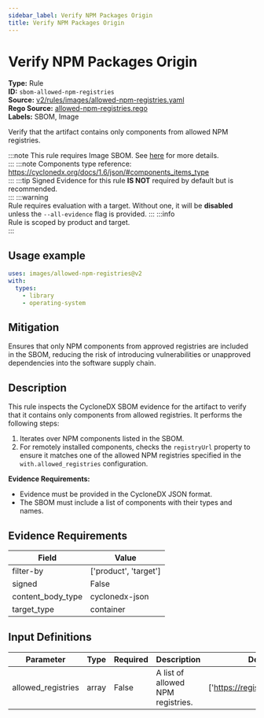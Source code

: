 ```yaml
---
sidebar_label: Verify NPM Packages Origin
title: Verify NPM Packages Origin
---  
```

# Verify NPM Packages Origin  
**Type:** Rule  
**ID:** `sbom-allowed-npm-registries`  
**Source:** [v2/rules/images/allowed-npm-registries.yaml](https://github.com/scribe-public/sample-policies/blob/main/v2/rules/images/allowed-npm-registries.yaml)  
**Rego Source:** [allowed-npm-registries.rego](https://github.com/scribe-public/sample-policies/blob/main/v2/rules/images/allowed-npm-registries.rego)  
**Labels:** SBOM, Image  

Verify that the artifact contains only components from allowed NPM registries.

:::note 
This rule requires Image SBOM. See [here](/docs/valint/sbom) for more details.  
::: 
:::note 
Components type reference: https://cyclonedx.org/docs/1.6/json/#components_items_type  
::: 
:::tip 
Signed Evidence for this rule **IS NOT** required by default but is recommended.  
::: 
:::warning  
Rule requires evaluation with a target. Without one, it will be **disabled** unless the `--all-evidence` flag is provided.
::: 
:::info  
Rule is scoped by product and target.  
:::  

## Usage example

```yaml
uses: images/allowed-npm-registries@v2
with:
  types:
    - library
    - operating-system
```

## Mitigation  
Ensures that only NPM components from approved registries are included in the SBOM, reducing the risk of introducing vulnerabilities or unapproved dependencies into the software supply chain.


## Description  
This rule inspects the CycloneDX SBOM evidence for the artifact to verify that it contains only components from allowed registries.
It performs the following steps:

1. Iterates over NPM components listed in the SBOM.
2. For remotely installed components, checks the `registryUrl` property to ensure it matches one of the allowed NPM registries specified in the `with.allowed_registries` configuration.

**Evidence Requirements:**
- Evidence must be provided in the CycloneDX JSON format.
- The SBOM must include a list of components with their types and names.

## Evidence Requirements  
| Field | Value |
|-------|-------|
| filter-by | ['product', 'target'] |
| signed | False |
| content_body_type | cyclonedx-json |
| target_type | container |

## Input Definitions  
| Parameter | Type | Required | Description | Default |
|-----------|------|----------|-------------| --------|
| allowed_registries | array | False | A list of allowed NPM registries. | ['https://registry.npmjs.org/'] |

